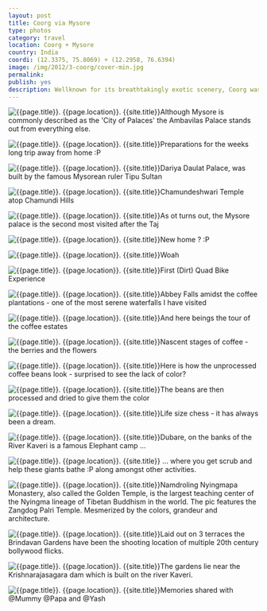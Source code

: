 ```yaml
---
layout: post
title: Coorg via Mysore
type: photos
category: travel
location: Coorg + Mysore
country: India
coordi: (12.3375, 75.8069) + (12.2958, 76.6394)
image: /img/2012/3-coorg/cover-min.jpg 
permalink: 
publish: yes
description: Wellknown for its breathtakingly exotic scenery, Coorg was also famously called as the "Scotland of India" by the Britishers. It is famous for its Coffee plantations. Since Papa was based in Bangalore, we drove to Coorg via Mysore.
---
```

<!-- http://compressjpeg.com -->
<!-- http://compressimage.toolur.com/ 1024, 400-->
<p class="center"><img src="{{site.baseurl}}/img/2012/3-coorg/cover.jpg" alt="{{page.title}}. {{page.location}}. {{site.title}}" title="{{page.title}}">Although Mysore is commonly described as the 'City of Palaces' the Ambavilas Palace stands out from everything else. </p>

<p class="center"><img src="{{site.baseurl}}/img/2012/3-coorg/1.jpg" alt="{{page.title}}. {{page.location}}. {{site.title}}" title="{{page.title}}">Preparations for the weeks long trip away from home :P</p>

<p class="center"><img src="{{site.baseurl}}/img/2012/3-coorg/2.jpg" alt="{{page.title}}. {{page.location}}. {{site.title}}" title="{{page.title}}">Dariya Daulat Palace, was built by the famous Mysorean ruler Tipu Sultan<p>

<p class="center"><img src="{{site.baseurl}}/img/2012/3-coorg/3.jpg" alt="{{page.title}}. {{page.location}}. {{site.title}}" title="{{page.title}}">Chamundeshwari Temple atop Chamundi Hills
</p>

<p class="center"><img src="{{site.baseurl}}/img/2012/3-coorg/4.jpg" alt="{{page.title}}. {{page.location}}. {{site.title}}" title="{{page.title}}">As ot turns out, the Mysore palace is the second most visited after the Taj</p>

<p class="center"><img src="{{site.baseurl}}/img/2012/3-coorg/5.jpg" alt="{{page.title}}. {{page.location}}. {{site.title}}" title="{{page.title}}">New home ? :P</p>

<p class="center"><img src="{{site.baseurl}}/img/2012/3-coorg/6.jpg" alt="{{page.title}}. {{page.location}}. {{site.title}}" title="{{page.title}}">Woah</p>

<p class="center"><img src="{{site.baseurl}}/img/2012/3-coorg/7.jpg" alt="{{page.title}}. {{page.location}}. {{site.title}}" title="{{page.title}}">First (Dirt) Quad Bike Experience</p>

<p class="center"><img src="{{site.baseurl}}/img/2012/3-coorg/8.jpg" alt="{{page.title}}. {{page.location}}. {{site.title}}" title="{{page.title}}">Abbey Falls amidst the coffee plantations - one of the most serene waterfalls I have visited</p>

<p class="center"><img src="{{site.baseurl}}/img/2012/3-coorg/9.jpg" alt="{{page.title}}. {{page.location}}. {{site.title}}" title="{{page.title}}">And here beings the tour of the coffee estates</p>

<p class="center"><img src="{{site.baseurl}}/img/2012/3-coorg/10.jpg" alt="{{page.title}}. {{page.location}}. {{site.title}}" title="{{page.title}}">Nascent stages of coffee - the berries and the flowers</p>

<p class="center"><img src="{{site.baseurl}}/img/2012/3-coorg/11.jpg" alt="{{page.title}}. {{page.location}}. {{site.title}}" title="{{page.title}}">Here is how the unprocessed coffee beans look - surprised to see the lack of color?</p>

<p class="center"><img src="{{site.baseurl}}/img/2012/3-coorg/12.jpg" alt="{{page.title}}. {{page.location}}. {{site.title}}" title="{{page.title}}">The beans are then processed and dried to give them the color</p>

<p class="center"><img src="{{site.baseurl}}/img/2012/3-coorg/13.jpg" alt="{{page.title}}. {{page.location}}. {{site.title}}" title="{{page.title}}">Life size chess - it has always been a dream.</p>

<p class="center"><img src="{{site.baseurl}}/img/2012/3-coorg/14.jpg" alt="{{page.title}}. {{page.location}}. {{site.title}}" title="{{page.title}}">Dubare, on the banks of the River Kaveri is a famous Elephant camp ... </p>

<p class="center"><img src="{{site.baseurl}}/img/2012/3-coorg/15.jpg" alt="{{page.title}}. {{page.location}}. {{site.title}}" title="{{page.title}}"> ... where you get scrub and help these giants bathe :P along amongst other activities.</p>

<p class="center"><img src="{{site.baseurl}}/img/2012/3-coorg/16.jpg" alt="{{page.title}}. {{page.location}}. {{site.title}}" title="{{page.title}}">Namdroling Nyingmapa Monastery, also called the Golden Temple, is the largest teaching center of the Nyingma lineage of Tibetan Buddhism in the world. The pic features the Zangdog Palri Temple. Mesmerized by the colors, grandeur and architecture.</p>

<p class="center"><img src="{{site.baseurl}}/img/2012/3-coorg/17.jpg" alt="{{page.title}}. {{page.location}}. {{site.title}}" title="{{page.title}}">Laid out on 3 terraces the Brindavan Gardens have been the shooting location of multiple 20th century bollywood flicks.</p>

<p class="center"><img src="{{site.baseurl}}/img/2012/3-coorg/18.jpg" alt="{{page.title}}. {{page.location}}. {{site.title}}" title="{{page.title}}">The gardens lie near  the Krishnarajasagara dam which is built on the river Kaveri.</p>

<p class="center"><img src="{{site.baseurl}}/img/2012/3-coorg/19.jpg" alt="{{page.title}}. {{page.location}}. {{site.title}}" title="{{page.title}}">Memories shared with @Mummy @Papa and @Yash</p>
